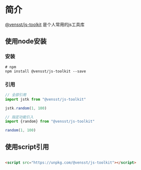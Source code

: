 # 简介

[@vensst/js-toolkit](https://github.com/vensst/js-toolkit) 是个人常用的js工具库

## 使用node安装

### 安装

```shell
# npm
npm install @vensst/js-toolkit --save
```

### 引用

```js
// 全部引用
import jstk from "@vensst/js-toolkit"

jstk.random(1, 100)

// 指定功能引入
import {random} from "@vensst/js-toolkit"

random(1, 100)
```

## 使用script引用

```html

<script src="https://unpkg.com/@vensst/js-toolkit"></script>
```
